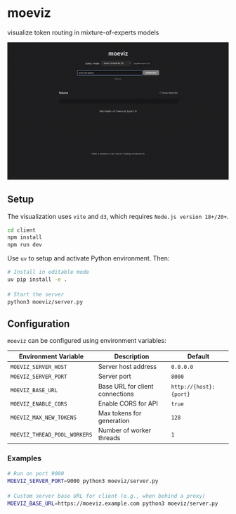 # moeviz

visualize token routing in mixture-of-experts models

![example](assets/example.gif)

## Setup

The visualization uses `vite` and `d3`, which requires `Node.js version 18+/20+`.

```bash
cd client
npm install
npm run dev
```

Use `uv` to setup and activate Python environment. Then:

```bash
# Install in editable mode
uv pip install -e .

# Start the server
python3 moeviz/server.py
```

## Configuration

`moeviz` can be configured using environment variables:

| Environment Variable | Description | Default |
|---|---|---|
| `MOEVIZ_SERVER_HOST` | Server host address | `0.0.0.0` |
| `MOEVIZ_SERVER_PORT` | Server port | `8000` |
| `MOEVIZ_BASE_URL` | Base URL for client connections | `http://{host}:{port}` |
| `MOEVIZ_ENABLE_CORS` | Enable CORS for API | `true` |
| `MOEVIZ_MAX_NEW_TOKENS` | Max tokens for generation | `128` |
| `MOEVIZ_THREAD_POOL_WORKERS` | Number of worker threads | `1` |

### Examples

```bash
# Run on port 9000
MOEVIZ_SERVER_PORT=9000 python3 moeviz/server.py

# Custom server base URL for client (e.g., when behind a proxy)
MOEVIZ_BASE_URL=https://moeviz.example.com python3 moeviz/server.py
```
